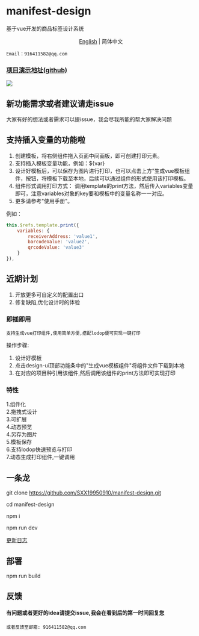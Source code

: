 # manifest-design

基于vue开发的商品标签设计系统

<div align="center"><a href="./README-en.md">English</a> | 简体中文</div>

``Email：916411582@qq.com``

### [项目演示地址(github)](https://sxx19950910.github.io/manifest-design/)

[![](https://120.24.218.188/design/demo.png)]()


## 新功能需求或者建议请走issue
大家有好的想法或者需求可以提issue，我会尽我所能的帮大家解决问题



## 支持插入变量的功能啦

1. 创建模板，将右侧组件拖入页面中间画板，即可创建打印元素。
2. 支持插入模板变量功能，例如：${var}
3. 设计好模板后，可以保存为图片进行打印，也可以点击上方”生成vue模板组件，按钮，将模板下载至本地，后续可以通过组件的形式使用该打印模板。
4. 组件形式调用打印方式： 调用template的print方法，然后传入variables变量即可，注意variables对象的key要和模板中的变量名称一一对应。
5. 更多请参考"使用手册"。<br>

例如：
```javascript
this.$refs.template.print({
    variables: {
        receiverAddress: 'value1',
        barcodeValue: 'value2',
        qrcodeValue: 'value3'
    }
}),
```

## 近期计划

1. 开放更多可自定义的配置出口
2. 修复缺陷,优化设计时的体验

### 即插即用

`支持生成vue打印组件,使用简单方便,搭配lodop便可实现一键打印`<br>

操作步骤:

1. 设计好模板
2. 点击design-ui顶部功能条中的"生成vue模板组件"将组件文件下载到本地
3. 在对应的项目种引用该组件,然后调用该组件的print方法即可实现打印

### 特性

1.组件化<br/>
2.拖拽式设计<br/>
3.可扩展<br/>
4.动态预览<br/>
4.另存为图片<br/>
5.模板保存<br/>
6.支持lodop快速预览与打印<br/>
7.动态生成打印组件,一键调用<br/>

## 一条龙

git clone https://github.com/SXX19950910/manifest-design.git <br/>

cd manifest-design<br/>

npm i<br/>

npm run dev

[更新日志](https://github.com/SXX19950910/manifest-design/blob/master/LOG.md)

## 部署

npm run build

## 反馈

#### 有问题或者更好的idea请提交issue,我会在看到后的第一时间回复您<br>

`或者反馈至邮箱: 916411582@qq.com`
